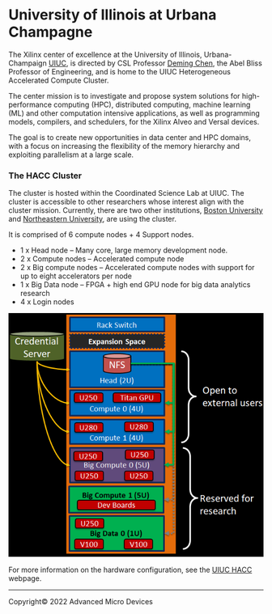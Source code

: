# University of Illinois at Urbana Champagne

The Xilinx center of excellence at the University of Illinois, Urbana-Champaign [UIUC](https://csl.illinois.edu/news/illinois-named-xilinx-center-excellence), is directed by CSL Professor [Deming Chen](http://dchen.ece.illinois.edu/), the Abel Bliss Professor of Engineering, and is home to the UIUC Heterogeneous Accelerated Compute Cluster.

The center mission is to investigate and propose system solutions for high-performance computing (HPC), distributed computing, machine learning (ML) and other computation intensive applications, as well as programming models, compilers, and schedulers, for the Xilinx Alveo and Versal devices. 

The goal is to create new opportunities in data center and HPC domains, with a focus on increasing the flexibility of the memory hierarchy and exploiting parallelism at a large scale.

### The HACC Cluster

The cluster is hosted within the Coordinated Science Lab at UIUC. The cluster is accessible to other researchers whose interest align with the cluster mission. Currently, there are two other institutions, [Boston University](https://www.bu.edu/eng/profile/martin-herbordt/) and [Northeastern University](https://coe.northeastern.edu/people/leeser-miriam/), are using the cluster.

It is comprised of 6 compute nodes + 4 Support nodes.

- 1 x Head node – Many core, large memory development node.
- 2 x Compute nodes – Accelerated compute node
- 2 x Big compute nodes – Accelerated compute nodes with support for up to eight accelerators per node
- 1 x Big Data node – FPGA + high end GPU node for big data analytics research
- 4 x Login nodes 

<img src="images/uiuc/xacc_uiuc.png" alt="UIUC" class="responsive">

For more information on the hardware configuration, see the [UIUC HACC](https://xilinx-center.csl.illinois.edu/xacc-cluster/) webpage. 

---------------------------------------
<p class="copyright">Copyright&copy; 2022 Advanced Micro Devices</p>